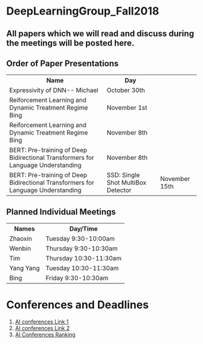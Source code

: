 # DeepLearningGroup_Fall2018
<H2>All papers which we will read and discuss during the meetings will be posted here.</H2>


<H2>Order of Paper Presentations</H2>
<table style="width:100%">
  <tr>
    <th>Name</th>
    <th>Day</th>
  </tr>

   <tr>
    <td>Expressivity of DNN-- Michael</td>
    <td>October 30th</td>
  </tr>
  <tr>
    <td>Reiforcement Learning and Dynamic Treatment Regime Bing</td>
    <td>November 1st</td>
  </tr>
     <tr>
    <td>Reiforcement Learning and Dynamic Treatment Regime Bing</td>
    <td>November 8th</td>
  </tr>
      <tr>
    <td>BERT: Pre-training of Deep Bidirectional Transformers for Language Understanding</td>
    <td>November 8th</td>
  </tr>
    <tr>
    <td>BERT: Pre-training of Deep Bidirectional Transformers for Language Understanding</td>
    <td>SSD: Single Shot MultiBox Detector</td>
    <td>November 15th</td>
  </tr>
</table>


<H2>Planned Individual Meetings</H2>
<table style="width:100%">
  <tr>
     <th>Names</th>
     <th>Day/Time</th>
  </tr>
  <tr>
      <td>Zhaoxin</td>
      <td>Tuesday 9:30-10:00am</td>
  </tr>
     <tr>
      <td>Wenbin </td>
      <td>Thursday 9:30-10:30am</td>
    </tr>
    <tr>
      <td>Tim </td>
      <td>Thursday 10:30-11:30am</td>
    </tr>
    <tr>
      <td>Yang Yang</td>
      <td>Tuesday 10:30-11:30am</td>
  </tr>
      <tr>
      <td>Bing</td>
      <td>Friday 9:30-10:30am</td>
  </tr>
</table>


<H1> Conferences and Deadlines </H1>
<ol>
    <li>  <a href = "https://jackietseng.github.io/conference_call_for_paper/2018-2019-conferences.html"> AI conferences Link 1 </a></li>
    <li>  <a href = "http://www.guide2research.com/topconf/machine-learning"> AI conferences Link 2</a></li>
    <li> <a href = "http://www.cs.jhu.edu/%7Etaochen/SoC_Conference_Ranking.html?from=singlemessage"> AI Conferences Ranking</a></li>
</ol>
